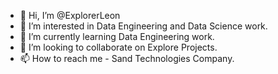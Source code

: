 - 👋 Hi, I’m @ExplorerLeon
- 👀 I’m interested in Data Engineering and Data Science work.
- 🌱 I’m currently learning Data Engineering work.
- 💞️ I’m looking to collaborate on Explore Projects.
- 📫 How to reach me - Sand Technologies Company.

<!---
ExplorerLeon/ExplorerLeon is a ✨ special ✨ repository because its `README.md` (this file) appears on your GitHub profile.
You can click the Preview link to take a look at your changes.
--->
